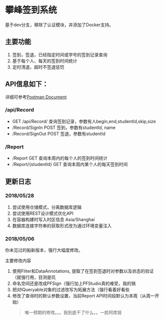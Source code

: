 # 攀峰签到系统

基于dev分支，移除了认证模块，并添加了Docker支持。

## 主要功能

1. 签到，签退，已经指定时间或学号的签到记录查询
2. 基于每个人、每天的签到时间统计
3. 定时清退，超时不签退惩罚

## API信息如下：

详细可参考[Postman Document](https://documenter.getpostman.com/view/2533705/RW8CGnYp)

### /api/Record

- GET /api/Record/
  查询签到记录，参数有人begin,end,studentId,skip,size
- /Record/SignIn POST
  签到，参数有studentId, name
- /Record/SignOut POST
  签退，参数有studentId


### /Report

- /Report GET
  查询本周内的每个人的签到时间统计
- /Report/{studentId} GET
  查询本周内某个人的每天签到时间

## 更新日志

### 2018/05/28

1. 尝试使用仓储模式，分离数据库逻辑
2. 尝试使用REST设计模式优化API
3. 在容器构建时写入时区信息 Asia/Shanghai
4. 数据库连接字符串的获取形式改为通过环境变量注入

### 2018/05/06

你未见过的船新版本，强行大幅度修改。

主要修改内容

1. 使用Filter和DataAnnotations, 提取了在签到签退时对参数以及状态的验证（就强行用，目测是坑
2. 命名空间还是改成PFSign（强行加上PFStudio真的难受，我的锅
3. 把对IQueryable对象的过滤改写为拓展方法（强行看着好看些
4. 修改了查询时的默认参数设置，当前Report API时间段默认为本周（从周一开始）
	> 唯一预期的修改。。。我到底干了什么。。一脸阿库娅